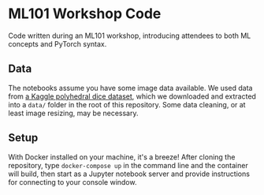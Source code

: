 # ML101 Workshop Code
Code written during an ML101 workshop, introducing attendees to both ML concepts and PyTorch syntax. 

## Data
The notebooks assume you have some image data available.  We used data from [a Kaggle polyhedral dice dataset](https://www.kaggle.com/ucffool/dice-d4-d6-d8-d10-d12-d20-images), which we downloaded and extracted into a `data/` folder in the root of this repository.  Some data cleaning, or at least image resizing, may be necessary.

## Setup
With Docker installed on your machine, it's a breeze!  After cloning the repository, type `docker-compose up` in the command line and the container will build, then start as a Jupyter notebook server and provide instructions for connecting to your console window.

